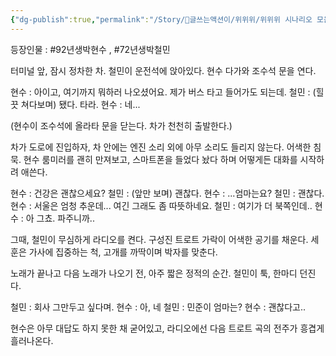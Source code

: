 ```yaml
---
{"dg-publish":true,"permalink":"/Story/🚂글쓰는액션이/위위위/위위위 시나리오 모음/50. 괜찮으니, 나오지 마시라니까요/"}
---
```


등장인물 : #92년생박현수 , #72년생박철민

터미널 앞, 잠시 정차한 차. 철민이 운전석에 앉아있다. 현수 다가와 조수석 문을 연다.

현수 : 아이고, 여기까지 뭐하러 나오셨어요. 제가 버스 타고 들어가도 되는데.
철민 : (힐끗 쳐다보며) 됐다. 타라.
현수 : 네...

(현수이 조수석에 올라타 문을 닫는다. 차가 천천히 출발한다.)

차가 도로에 진입하자, 차 안에는 엔진 소리 외에 아무 소리도 들리지 않는다. 어색한 침묵.
현수 룸미러를 괜히 만져보고, 스마트폰을 들었다 놨다 하며 어떻게든 대화를 시작하려 애쓴다.

현수 : 건강은 괜찮으세요?
철민 : (앞만 보며) 괜찮다.
현수 : ...엄마는요?
철민 : 괜찮다.
현수 :  서울은 엄청 추운데... 여긴 그래도 좀 따뜻하네요.
철민 : 여기가 더 북쪽인데..
현수 : 아 그쵸. 파주니까..

그때, 철민이 무심하게 라디오를 켠다.
구성진 트로트 가락이 어색한 공기를 채운다.
세훈은 가사에 집중하는 척, 고개를 까딱이며 박자를 맞춘다.

노래가 끝나고 다음 노래가 나오기 전, 아주 짧은 정적의 순간.
철민이 툭, 한마디 던진다.

철민 : 회사 그만두고 싶다며.
현수 : 아, 네
철민 : 민준이 엄마는?
현수 : 괜찮다고..

현수은 아무 대답도 하지 못한 채 굳어있고, 라디오에선 다음 트로트 곡의 전주가 흥겹게 흘러나온다.
